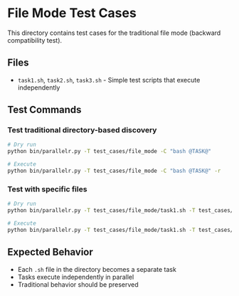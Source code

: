 # File Mode Test Cases

This directory contains test cases for the traditional file mode (backward compatibility test).

## Files

- `task1.sh`, `task2.sh`, `task3.sh` - Simple test scripts that execute independently

## Test Commands

### Test traditional directory-based discovery
```bash
# Dry run
python bin/parallelr.py -T test_cases/file_mode -C "bash @TASK@"

# Execute
python bin/parallelr.py -T test_cases/file_mode -C "bash @TASK@" -r
```

### Test with specific files
```bash
# Dry run
python bin/parallelr.py -T test_cases/file_mode/task1.sh -T test_cases/file_mode/task2.sh -C "bash @TASK@"

# Execute
python bin/parallelr.py -T test_cases/file_mode/task1.sh -T test_cases/file_mode/task2.sh -C "bash @TASK@" -r
```

## Expected Behavior

- Each `.sh` file in the directory becomes a separate task
- Tasks execute independently in parallel
- Traditional behavior should be preserved